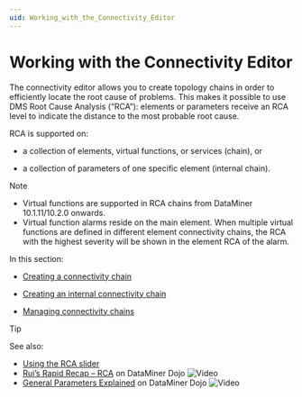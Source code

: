 ```yaml
---
uid: Working_with_the_Connectivity_Editor
---
```


# Working with the Connectivity Editor

The connectivity editor allows you to create topology chains in order to efficiently locate the root cause of problems. This makes it possible to use DMS Root Cause Analysis (“RCA”): elements or parameters receive an RCA level to indicate the distance to the most probable root cause.

RCA is supported on:

- a collection of elements, virtual functions, or services (chain), or

- a collection of parameters of one specific element (internal chain).

> [!NOTE]
>
> - Virtual functions are supported in RCA chains from DataMiner 10.1.11/10.2.0 onwards.
> - Virtual function alarms reside on the main element. When multiple virtual functions are defined in different element connectivity chains, the RCA with the highest severity will be shown in the element RCA of the alarm.

In this section:

- [Creating a connectivity chain](xref:Creating_a_connectivity_chain)

- [Creating an internal connectivity chain](xref:Creating_an_internal_connectivity_chain)

- [Managing connectivity chains](xref:Managing_connectivity_chains)

> [!TIP]
> See also:
>
> - [Using the RCA slider](xref:UsingTheRCASlider)
> - [Rui’s Rapid Recap – RCA](https://community.dataminer.services/video/ruis-rapid-recap-rca/) on DataMiner Dojo ![Video](~/user-guide/images/video_Duo.png)
> - [General Parameters Explained](https://community.dataminer.services/video/general-parameters-explained/) on DataMiner Dojo ![Video](~/user-guide/images/video_Duo.png)
